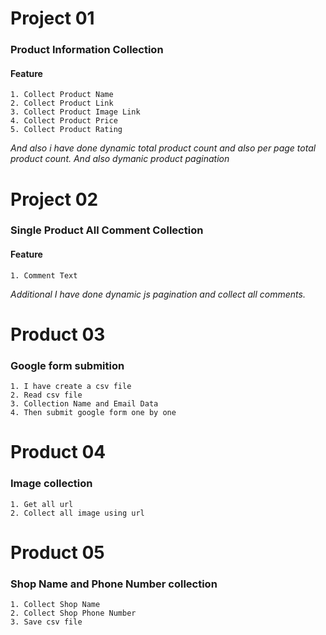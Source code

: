 
# Project 01
### Product Information Collection
#### Feature
    1. Collect Product Name
    2. Collect Product Link 
    3. Collect Product Image Link
    4. Collect Product Price
    5. Collect Product Rating

*And also  i have done dynamic total product count and also per page total product 
count. And also dymanic product pagination*


# Project 02
### Single Product All Comment Collection
#### Feature
    1. Comment Text

*Additional I have done dynamic js pagination and collect all comments.* 


# Product 03
### Google form submition

    1. I have create a csv file
    2. Read csv file
    3. Collection Name and Email Data
    4. Then submit google form one by one

# Product 04 
### Image collection
    1. Get all url
    2. Collect all image using url

# Product 05 
### Shop Name and Phone Number collection
    1. Collect Shop Name
    2. Collect Shop Phone Number
    3. Save csv file


